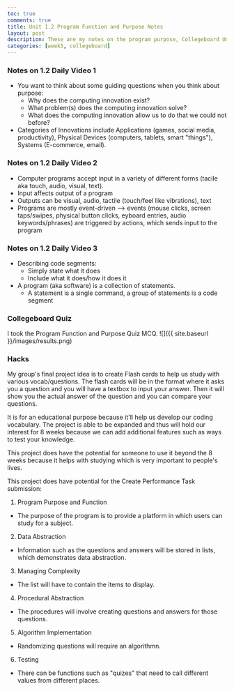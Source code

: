 ```yaml
---
toc: true
comments: true
title: Unit 1.2 Program Function and Purpose Notes
layout: post
description: These are my notes on the program purpose, Collegeboard Unit 1.2
categories: [week5, collegeboard]
---
```


### Notes on 1.2 Daily Video 1
- You want to think about some guiding questions when you think about purpose:
    - Why does the computing innovation exist?
    - What problem(s) does the computing innovation solve?
    - What does the computing innovation allow us to do that we could not before?
- Categories of Innovations include Applications (games, social media, productivity), Physical Devices (computers, tablets, smart "things"), Systems (E-commerce, email).

### Notes on 1.2 Daily Video 2
- Computer programs accept input in a variety of different forms (tacile aka touch, audio, visual, text).
- Input affects output of a program
- Outputs can be visual, audio, tactile (touch/feel like vibrations), text
- Programs are mostly event-driven --> events (mouse clicks, screen taps/swipes, physical button clicks, eyboard entries, audio keywords/phrases) are triggered by actions, which sends input to the program

### Notes on 1.2 Daily Video 3
- Describing code segments:
    - Simply state what it does
    - Include what it does/how it does it
- A program (aka software) is a collection of statements.
    - A statement is a single command, a group of statements is a code segment

### Collegeboard Quiz
I took the Program Function and Purpose Quiz MCQ.
![]({{ site.baseurl }}/images/results.png)
### Hacks
My group's final project idea is to create Flash cards to help us study with various vocab/questions. The flash cards will be in the format where it asks you a question and you will have a textbox to input your answer. Then it will show you the actual answer of the question and you can compare your questions.

It is for an educational purpose because it'll help us develop our coding vocabulary. The project is able to be expanded and thus will hold our interest for 8 weeks because we can add additional features such as ways to test your knowledge.

This project does have the potential for someone to use it beyond the 8 weeks because it helps with studying which is very important to people's lives.

This project does have potential for the Create Performance Task submission:
1. Program Purpose and Function
- The purpose of the program is to provide a platform in which users can study for a subject.
2. Data Abstraction
- Information such as the questions and answers will be stored in lists, which demonstrates data abstraction.
3. Managing Complexity
- The list will have to contain the items to display.
4. Procedural Abstraction
- The procedures will involve creating questions and answers for those questions.
5. Algorithm Implementation
- Randomizing questions will require an algorithmn.
6. Testing
- There can be functions such as "quizes" that need to call different values from different places. 
